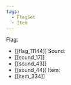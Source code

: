 ```yaml
---
tags:
  - FlagSet
  - Item
---
```

Flag:
- [[flag_11144]]
Sound:
- [[sound_17]]
- [[sound_43]]
- [[sound_44]]
Item:
- [[item_334]]
